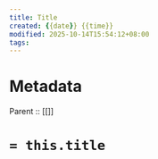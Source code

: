 ```yaml
---
title: Title
created: {{date}} {{time}}
modified: 2025-10-14T15:54:12+08:00
tags:
---
```

# Metadata
Parent :: [[]]

# `= this.title`
